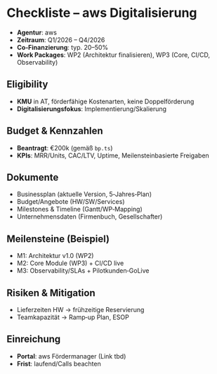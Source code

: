 # Checkliste – aws Digitalisierung

- __Agentur__: aws
- __Zeitraum__: Q1/2026 – Q4/2026
- __Co‑Finanzierung__: typ. 20–50%
- __Work Packages__: WP2 (Architektur finalisieren), WP3 (Core, CI/CD, Observability)

## Eligibility
- __KMU__ in AT, förderfähige Kostenarten, keine Doppelförderung
- __Digitalisierungsfokus__: Implementierung/Skalierung

## Budget & Kennzahlen
- __Beantragt__: €200k (gemäß `bp.ts`)
- __KPIs__: MRR/Units, CAC/LTV, Uptime, Meilensteinbasierte Freigaben

## Dokumente
- Businessplan (aktuelle Version, 5‑Jahres‑Plan)
- Budget/Angebote (HW/SW/Services)
- Milestones & Timeline (Gantt/WP‑Mapping)
- Unternehmensdaten (Firmenbuch, Gesellschafter)

## Meilensteine (Beispiel)
- M1: Architektur v1.0 (WP2)
- M2: Core Module (WP3) + CI/CD live
- M3: Observability/SLAs + Pilotkunden‑GoLive

## Risiken & Mitigation
- Lieferzeiten HW → frühzeitige Reservierung
- Teamkapazität → Ramp‑up Plan, ESOP

## Einreichung
- __Portal__: aws Fördermanager (Link tbd)
- __Frist__: laufend/Calls beachten

